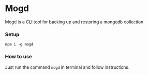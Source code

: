 # Mogd
Mogd is a CLI tool for backing up and restoring a mongodb collection

### Setup

`npm i -g mogd`

### How to use

Just run the command `mogd` in terminal and follow instructions.

